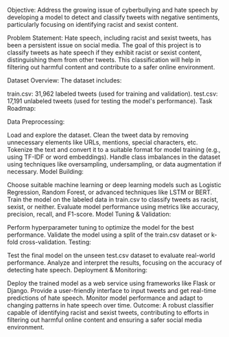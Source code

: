 Objective:
Address the growing issue of cyberbullying and hate speech by developing a model to detect and classify tweets with negative sentiments, particularly focusing on identifying racist and sexist content.

Problem Statement:
Hate speech, including racist and sexist tweets, has been a persistent issue on social media. The goal of this project is to classify tweets as hate speech if they exhibit racist or sexist content, distinguishing them from other tweets. This classification will help in filtering out harmful content and contribute to a safer online environment.

Dataset Overview:
The dataset includes:

train.csv: 31,962 labeled tweets (used for training and validation).
test.csv: 17,191 unlabeled tweets (used for testing the model's performance).
Task Roadmap:

Data Preprocessing:

Load and explore the dataset.
Clean the tweet data by removing unnecessary elements like URLs, mentions, special characters, etc.
Tokenize the text and convert it to a suitable format for model training (e.g., using TF-IDF or word embeddings).
Handle class imbalances in the dataset using techniques like oversampling, undersampling, or data augmentation if necessary.
Model Building:

Choose suitable machine learning or deep learning models such as Logistic Regression, Random Forest, or advanced techniques like LSTM or BERT.
Train the model on the labeled data in train.csv to classify tweets as racist, sexist, or neither.
Evaluate model performance using metrics like accuracy, precision, recall, and F1-score.
Model Tuning & Validation:

Perform hyperparameter tuning to optimize the model for the best performance.
Validate the model using a split of the train.csv dataset or k-fold cross-validation.
Testing:

Test the final model on the unseen test.csv dataset to evaluate real-world performance.
Analyze and interpret the results, focusing on the accuracy of detecting hate speech.
Deployment & Monitoring:

Deploy the trained model as a web service using frameworks like Flask or Django.
Provide a user-friendly interface to input tweets and get real-time predictions of hate speech.
Monitor model performance and adapt to changing patterns in hate speech over time.
Outcome:
A robust classifier capable of identifying racist and sexist tweets, contributing to efforts in filtering out harmful online content and ensuring a safer social media environment.
